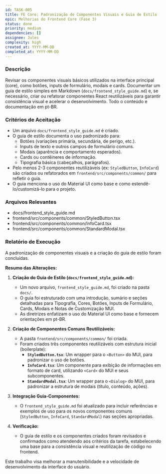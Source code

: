 ```yaml
---
id: TASK-005
title: FE Core: Padronização de Componentes Visuais e Guia de Estilo
epic: Melhorias do Frontend Core (Fase 3)
status: done
priority: medium
dependencies: []
assignee: Jules
complexity: high
created_at: YYYY-MM-DD
completed_at: YYYY-MM-DD
---
```


### Descrição

Revisar os componentes visuais básicos utilizados na interface principal (core), como botões, inputs de formulário, modais e cards. Documentar um guia de estilo simples em Markdown (`docs/frontend_style_guide.md`) e, se necessário, criar ou refatorar componentes React reutilizáveis para garantir consistência visual e acelerar o desenvolvimento. Todo o conteúdo e documentação em pt-BR.

### Critérios de Aceitação

- Um arquivo `docs/frontend_style_guide.md` é criado.
- O guia de estilo documenta o uso padronizado para:
    - Botões (variações primária, secundária, de perigo, etc.).
    - Inputs de texto e outros campos de formulário comuns.
    - Modais (aparência e comportamento esperados).
    - Cards ou contêineres de informação.
    - Tipografia básica (cabeçalhos, parágrafos).
- Pelo menos 2-3 componentes reutilizáveis (ex: `StyledButton`, `InfoCard`) são criados ou refatorados em `frontend/src/components/common/` para refletir o guia.
- O guia menciona o uso do Material UI como base e como estendê-lo/customizá-lo para o projeto.

### Arquivos Relevantes
  - docs/frontend_style_guide.md
  - frontend/src/components/common/StyledButton.tsx
  - frontend/src/components/common/InfoCard.tsx
  - frontend/src/components/common/StandardModal.tsx

### Relatório de Execução

A padronização de componentes visuais e a criação do guia de estilo foram concluídas.

**Resumo das Alterações:**

1.  **Criação do Guia de Estilo (`docs/frontend_style_guide.md`):**
    *   Um novo arquivo, `frontend_style_guide.md`, foi criado na pasta `docs/`.
    *   O guia foi estruturado com uma introdução, sumário e seções detalhadas para Tipografia, Cores, Botões, Inputs de Formulário, Cards, Modais e Notas de Customização MUI.
    *   As diretrizes enfatizam o uso do Material UI como base e fornecem orientações em pt-BR.

2.  **Criação de Componentes Comuns Reutilizáveis:**
    *   A pasta `frontend/src/components/common/` foi criada.
    *   Foram criados três componentes reutilizáveis com estrutura inicial (boilerplate):
        *   **`StyledButton.tsx`**: Um wrapper para o `<Button>` do MUI, para padronizar o uso de botões.
        *   **`InfoCard.tsx`**: Um componente para exibição de informações em formato de card, utilizando `<Card>` do MUI e seus subcomponentes.
        *   **`StandardModal.tsx`**: Um wrapper para o `<Dialog>` do MUI, para padronizar a estrutura de modais (título, conteúdo, ações).

3.  **Integração Guia-Componentes:**
    *   O `frontend_style_guide.md` foi atualizado para incluir referências e exemplos de uso para os novos componentes comuns (`StyledButton`, `InfoCard`, `StandardModal`) nas seções apropriadas.

4.  **Verificação:**
    *   O guia de estilo e os componentes criados foram revisados e confirmados como atendendo aos critérios da tarefa, estabelecendo uma base para a consistência visual e reutilização de código no frontend.

Este trabalho visa melhorar a manutenibilidade e a velocidade de desenvolvimento da interface do usuário.
